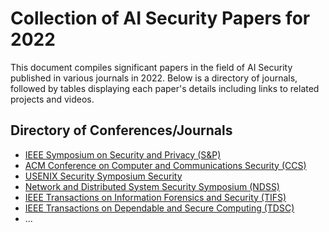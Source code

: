 # Collection of AI Security Papers for 2022

This document compiles significant papers in the field of AI Security published in various journals in 2022. Below is a directory of journals, followed by tables displaying each paper's details including links to related projects and videos.

## Directory of Conferences/Journals
- [IEEE Symposium on Security and Privacy (S&P)](S&P/2022.md)
- [ACM Conference on Computer and Communications Security (CCS)](CCS/2022.md)
- [USENIX Security Symposium Security](USENIX-Security/2023.md)
- [Network and Distributed System Security Symposium (NDSS)](NDSS/2022.md)
- [IEEE Transactions on Information Forensics and Security (TIFS)](TIFS/2022.md)
- [IEEE Transactions on Dependable and Secure Computing (TDSC)](TDSC/2022.md)
- ...
